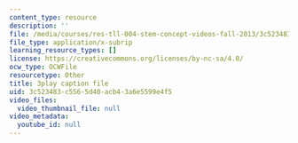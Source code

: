```yaml
---
content_type: resource
description: ''
file: /media/courses/res-tll-004-stem-concept-videos-fall-2013/3c523483c5565d40acb43a6e5599e4f5_X8DlaW83HJc.vtt
file_type: application/x-subrip
learning_resource_types: []
license: https://creativecommons.org/licenses/by-nc-sa/4.0/
ocw_type: OCWFile
resourcetype: Other
title: 3play caption file
uid: 3c523483-c556-5d40-acb4-3a6e5599e4f5
video_files:
  video_thumbnail_file: null
video_metadata:
  youtube_id: null
---
```

